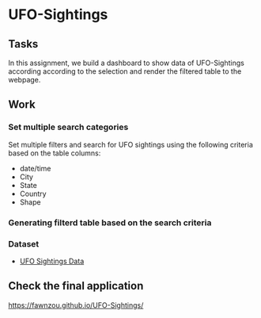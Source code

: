 # UFO-Sightings

## Tasks

In this assignment, we build a dashboard to show data of UFO-Sightings according according to the selection and render the filtered table to the webpage.

## Work

### Set multiple search categories

Set multiple filters and search for UFO sightings using the following criteria based on the table columns:
 * date/time
 * City
 * State
 * Country
 * Shape
### Generating filterd table based on the search criteria

### Dataset

* [UFO Sightings Data](static/js/data.js)

## Check the final application

https://fawnzou.github.io/UFO-Sightings/



